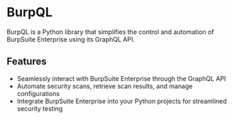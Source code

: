 # BurpQL

BurpQL is a Python library that simplifies the control and automation of BurpSuite Enterprise using its GraphQL API.

## Features
- Seamlessly interact with BurpSuite Enterprise through the GraphQL API
- Automate security scans, retrieve scan results, and manage configurations
- Integrate BurpSuite Enterprise into your Python projects for streamlined security testing
